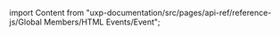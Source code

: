 
import Content from "uxp-documentation/src/pages/api-ref/reference-js/Global Members/HTML Events/Event";

<Content query="product=photoshop"/>
